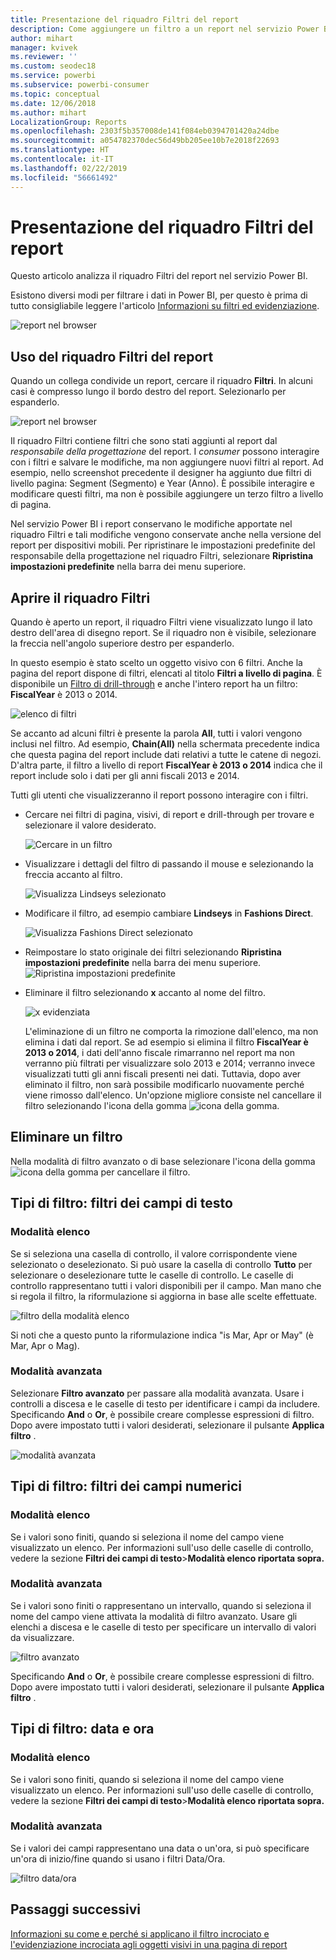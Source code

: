 ```yaml
---
title: Presentazione del riquadro Filtri del report
description: Come aggiungere un filtro a un report nel servizio Power BI per i consumer
author: mihart
manager: kvivek
ms.reviewer: ''
ms.custom: seodec18
ms.service: powerbi
ms.subservice: powerbi-consumer
ms.topic: conceptual
ms.date: 12/06/2018
ms.author: mihart
LocalizationGroup: Reports
ms.openlocfilehash: 2303f5b357008de141f084eb0394701420a24dbe
ms.sourcegitcommit: a054782370dec56d49bb205ee10b7e2018f22693
ms.translationtype: HT
ms.contentlocale: it-IT
ms.lasthandoff: 02/22/2019
ms.locfileid: "56661492"
---
```

# <a name="take-a-tour-of-the-report-filters-pane"></a>Presentazione del riquadro Filtri del report
Questo articolo analizza il riquadro Filtri del report nel servizio Power BI.

Esistono diversi modi per filtrare i dati in Power BI, per questo è prima di tutto consigliabile leggere l'articolo [Informazioni su filtri ed evidenziazione](../power-bi-reports-filters-and-highlighting.md).

![report nel browser](media/end-user-report-filter/power-bi-browser.png)

## <a name="working-with-the-report-filters-pane"></a>Uso del riquadro Filtri del report
Quando un collega condivide un report, cercare il riquadro **Filtri**. In alcuni casi è compresso lungo il bordo destro del report. Selezionarlo per espanderlo.   

![report nel browser](media/end-user-report-filter/power-bi-expanded.png)

Il riquadro Filtri contiene filtri che sono stati aggiunti al report dal *responsabile della progettazione* del report. I *consumer* possono interagire con i filtri e salvare le modifiche, ma non aggiungere nuovi filtri al report. Ad esempio, nello screenshot precedente il designer ha aggiunto due filtri di livello pagina: Segment (Segmento) e Year (Anno). È possibile interagire e modificare questi filtri, ma non è possibile aggiungere un terzo filtro a livello di pagina.

Nel servizio Power BI i report conservano le modifiche apportate nel riquadro Filtri e tali modifiche vengono conservate anche nella versione del report per dispositivi mobili. Per ripristinare le impostazioni predefinite del responsabile della progettazione nel riquadro Filtri, selezionare **Ripristina impostazioni predefinite** nella barra dei menu superiore.     

## <a name="open-the-filters-pane"></a>Aprire il riquadro Filtri
Quando è aperto un report, il riquadro Filtri viene visualizzato lungo il lato destro dell'area di disegno report. Se il riquadro non è visibile, selezionare la freccia nell'angolo superiore destro per espanderlo.  

In questo esempio è stato scelto un oggetto visivo con 6 filtri. Anche la pagina del report dispone di filtri, elencati al titolo **Filtri a livello di pagina**. È disponibile un [Filtro di drill-through](../power-bi-report-add-filter.md) e anche l'intero report ha un filtro:  **FiscalYear** è 2013 o 2014.

![elenco di filtri](media/end-user-report-filter/power-bi-filter-list.png)

Se accanto ad alcuni filtri è presente la parola **All**, tutti i valori vengono inclusi nel filtro.  Ad esempio, **Chain(All)** nella schermata precedente indica che questa pagina del report include dati relativi a tutte le catene di negozi.  D'altra parte, il filtro a livello di report **FiscalYear è 2013 o 2014** indica che il report include solo i dati per gli anni fiscali 2013 e 2014.

Tutti gli utenti che visualizzeranno il report possono interagire con i filtri.

- Cercare nei filtri di pagina, visivi, di report e drill-through per trovare e selezionare il valore desiderato. 

    ![Cercare in un filtro](media/end-user-report-filter/power-bi-filter-search.png)

- Visualizzare i dettagli del filtro di passando il mouse e selezionando la freccia accanto al filtro.
  
   ![Visualizza Lindseys selezionato](media/end-user-report-filter/power-bi-expan-filter.png)
* Modificare il filtro, ad esempio cambiare **Lindseys** in **Fashions Direct**.
  
     ![Visualizza Fashions Direct selezionato](media/end-user-report-filter/power-bi-filter-chain.png)

* Reimpostare lo stato originale dei filtri selezionando **Ripristina impostazioni predefinite** nella barra dei menu superiore.    
    ![Ripristina impostazioni predefinite](media/end-user-report-filter/power-bi-reset-to-default.png)
    
* Eliminare il filtro selezionando **x** accanto al nome del filtro.
  
    ![x evidenziata](media/end-user-report-filter/power-bi-delete-filter.png)

  L'eliminazione di un filtro ne comporta la rimozione dall'elenco, ma non elimina i dati dal report.  Se ad esempio si elimina il filtro **FiscalYear è 2013 o 2014**, i dati dell'anno fiscale rimarranno nel report ma non verranno più filtrati per visualizzare solo 2013 e 2014; verranno invece visualizzati tutti gli anni fiscali presenti nei dati.  Tuttavia, dopo aver eliminato il filtro, non sarà possibile modificarlo nuovamente perché viene rimosso dall'elenco. Un'opzione migliore consiste nel cancellare il filtro selezionando l'icona della gomma ![icona della gomma](media/end-user-report-filter/power-bi-eraser-icon.png).
  
  



## <a name="clear-a-filter"></a>Eliminare un filtro
 Nella modalità di filtro avanzato o di base selezionare l'icona della gomma  ![icona della gomma](media/end-user-report-filter/pbi_erasericon.jpg) per cancellare il filtro. 


## <a name="types-of-filters-text-field-filters"></a>Tipi di filtro: filtri dei campi di testo
### <a name="list-mode"></a>Modalità elenco
Se si seleziona una casella di controllo, il valore corrispondente viene selezionato o deselezionato. Si può usare la casella di controllo **Tutto** per selezionare o deselezionare tutte le caselle di controllo. Le caselle di controllo rappresentano tutti i valori disponibili per il campo.  Man mano che si regola il filtro, la riformulazione si aggiorna in base alle scelte effettuate. 

![filtro della modalità elenco](media/end-user-report-filter/power-bi-restatement-new.png)

Si noti che a questo punto la riformulazione indica "is Mar, Apr or May" (è Mar, Apr o Mag).

### <a name="advanced-mode"></a>Modalità avanzata
Selezionare **Filtro avanzato** per passare alla modalità avanzata. Usare i controlli a discesa e le caselle di testo per identificare i campi da includere. Specificando **And** o **Or**, è possibile creare complesse espressioni di filtro. Dopo avere impostato tutti i valori desiderati, selezionare il pulsante **Applica filtro** .  

![modalità avanzata](media/end-user-report-filter/power-bi-advanced.png)

## <a name="types-of-filters-numeric-field-filters"></a>Tipi di filtro: filtri dei campi numerici
### <a name="list-mode"></a>Modalità elenco
Se i valori sono finiti, quando si seleziona il nome del campo viene visualizzato un elenco.  Per informazioni sull'uso delle caselle di controllo, vedere la sezione **Filtri dei campi di testo**&gt;**Modalità elenco riportata sopra.**   

### <a name="advanced-mode"></a>Modalità avanzata
Se i valori sono finiti o rappresentano un intervallo, quando si seleziona il nome del campo viene attivata la modalità di filtro avanzato. Usare gli elenchi a discesa e le caselle di testo per specificare un intervallo di valori da visualizzare. 

![filtro avanzato](media/end-user-report-filter/power-bi-dropdown-and-text.png)

Specificando **And** o **Or**, è possibile creare complesse espressioni di filtro. Dopo avere impostato tutti i valori desiderati, selezionare il pulsante **Applica filtro** .

## <a name="types-of-filters-date-and-time"></a>Tipi di filtro: data e ora
### <a name="list-mode"></a>Modalità elenco
Se i valori sono finiti, quando si seleziona il nome del campo viene visualizzato un elenco.  Per informazioni sull'uso delle caselle di controllo, vedere la sezione **Filtri dei campi di testo**&gt;**Modalità elenco riportata sopra.**   

### <a name="advanced-mode"></a>Modalità avanzata
Se i valori dei campi rappresentano una data o un'ora, si può specificare un'ora di inizio/fine quando si usano i filtri Data/Ora.  

![filtro data/ora](media/end-user-report-filter/pbi_date-time-filters.png)


## <a name="next-steps"></a>Passaggi successivi
[Informazioni su come e perché si applicano il filtro incrociato e l'evidenziazione incrociata agli oggetti visivi in una pagina di report](end-user-interactions.md)